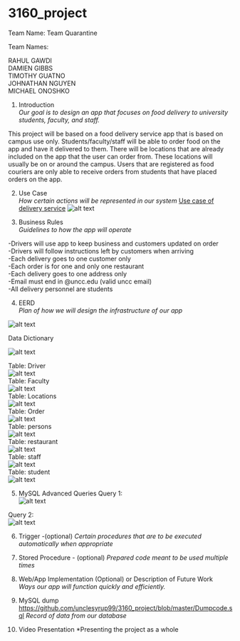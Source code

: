 # 3160_project
Team Name: Team Quarantine 

Team Names:

RAHUL GAWDI  
DAMIEN GIBBS  
TIMOTHY GUATNO  
JOHNATHAN NGUYEN  
MICHAEL ONOSHKO  

1.  Introduction  
*Our goal is to design an app that focuses on food delivery to university students, faculty, and staff.*

This project will be based on a food delivery service app that is based on campus use only.  Students/faculty/staff will be able to order food on the app and have it delivered to them.  There will be locations that are already included on the app that the user can order from.  These locations will usually be on or around the campus.  Users that are registered as food couriers are only able to receive orders from students that have placed orders on the app.

2.  Use Case  
*How certain actions will be represented in our system*
[Use case of delivery service](https://drive.google.com/file/d/1LtHHqvMCSEKIsT_jMbq0JRYnbyDMquAa/view?usp=sharing)
![alt text](https://github.com/unclesyrup99/3160_project/blob/master/use_case_diagram.PNG "Use Case Diagram")

3.  Business Rules  
*Guidelines to how the app will operate*

-Drivers will use app to keep business and customers updated on order  
-Drivers will follow instructions left by customers when arriving  
-Each delivery goes to one customer only  
-Each order is for one and only one restaurant  
-Each delivery goes to one address only  
-Email must end in @uncc.edu (valid uncc email)  
-All delivery personnel are students  

4.  EERD  
*Plan of how we will design the infrastructure of our app*

![alt text](https://github.com/unclesyrup99/3160_project/blob/master/Delivery_EERD1.png)

  Data Dictionary
  
![alt text](https://github.com/unclesyrup99/3160_project/blob/master/datadictionary.PNG)

Table: Driver  
![alt text](https://github.com/unclesyrup99/3160_project/blob/master/driver.png)  
Table: Faculty  
![alt text](https://github.com/unclesyrup99/3160_project/blob/master/faculty.png)  
Table: Locations  
![alt text](https://github.com/unclesyrup99/3160_project/blob/master/locations.png)  
Table: Order  
![alt text](https://github.com/unclesyrup99/3160_project/blob/master/order.png)  
Table: persons  
![alt text](https://github.com/unclesyrup99/3160_project/blob/master/persons.png)  
Table: restaurant  
![alt text](https://github.com/unclesyrup99/3160_project/blob/master/restaurant.png)  
Table: staff  
![alt text](https://github.com/unclesyrup99/3160_project/blob/master/staff.png)  
Table: student  
![alt text](https://github.com/unclesyrup99/3160_project/blob/master/student.png)  

5.  MySQL Advanced Queries
Query 1:  
![alt text](https://github.com/unclesyrup99/3160_project/blob/master/advanced_query.png)  

Query 2:  
![alt text](https://github.com/unclesyrup99/3160_project/blob/master/advanced_query_2.png)  


6.  Trigger  -(optional)
*Certain procedures that are to be executed automatically when appropriate*

7.  Stored Procedure  - (optional)
*Prepared code meant to be used multiple times*


8.  Web/App Implementation (Optional) or Description of Future Work  
*Ways our app will function quickly and efficiently.*

9.  MySQL dump  https://github.com/unclesyrup99/3160_project/blob/master/Dumpcode.sql
*Record of data from our database*

10. Video Presentation
*Presenting the project as a whole
<link>
